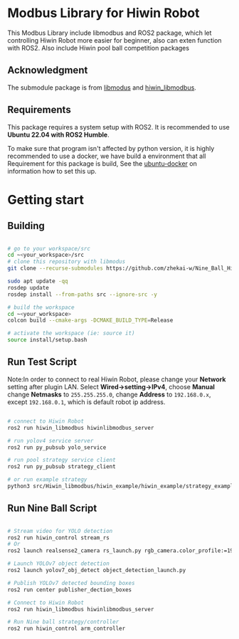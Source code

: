 # Modbus Library for Hiwin Robot
This Modbus Library include libmodbus and ROS2 package, which let controlling Hiwin Robot more easier for beginner, also can exten function with ROS2.
Also include Hiwin pool ball competition packages

## Acknowledgment
The submodule package is from [libmodus](https://github.com/stephane/libmodbus.git) and [hiwin_libmodbus](https://github.com/tku-iarc/Hiwin_libmodbus.git).

## Requirements 
This package requires a system setup with ROS2. It is recommended to use **Ubuntu 22.04 with ROS2 Humble**.

<!-- camera SDK and ROS package is needed. Here we use [Linux Distribution](https://github.com/IntelRealSense/librealsense/blob/master/doc/distribution_linux.md#installing-the-packages) and [Realsense-ros](https://github.com/IntelRealSense/realsense-ros/tree/ros1-legacy) -->

To make sure that program isn't affected by python version, it is highly recommended to use a docker, 
we have build a environment that all Requirement for this package is build, 
See the [ubuntu-docker](https://github.com/errrr0501/ubuntu22.04_ros2.git) on information how to set this up.

# Getting start
## Building

```bash

# go to your workspace/src
cd ~<your_workspace>/src
# clone this repository with libmodus
git clone --recurse-submodules https://github.com/zhekai-w/Nine_Ball_Hiwin.git

sudo apt update -qq
rosdep update
rosdep install --from-paths src --ignore-src -y

# build the workspace
cd ~<your_workspace>
colcon build --cmake-args -DCMAKE_BUILD_TYPE=Release

# activate the workspace (ie: source it)
source install/setup.bash
```

## Run Test Script
Note:In order to connect to real Hiwin Robot, please change your **Network** setting after plugin LAN.
Select **Wired->setting->IPv4**, choose **Manual** change **Netmasks** to `255.255.255.0`, 
change **Address** to `192.168.0.x`, except `192.168.0.1`, which is default robot ip address.

```bash

# connect to Hiwin Robot
ros2 run hiwin_libmodbus hiwinlibmodbus_server

# run yolov4 service server
ros2 run py_pubsub yolo_service

# run pool strategy service client
ros2 run py_pubsub strategy_client

# or run example strategy
python3 src/Hiwin_libmodbus/hiwin_example/hiwin_example/strategy_example.py
```

## Run Nine Ball Script

```bash

# Stream video for YOLO detection
ros2 run hiwin_control stream_rs
# Or
ros2 launch realsense2_camera rs_launch.py rgb_camera.color_profile:=1920x1080x30

# Launch YOLOv7 object detection
ros2 launch yolov7_obj_detect object_detection_launch.py 

# Publish YOLOv7 detected bounding boxes
ros2 run center publisher_dection_boxes

# Connect to Hiwin Robot
ros2 run hiwin_libmodbus hiwinlibmodbus_server

# Run Nine ball strategy/controller
ros2 run hiwin_control arm_controller
```


